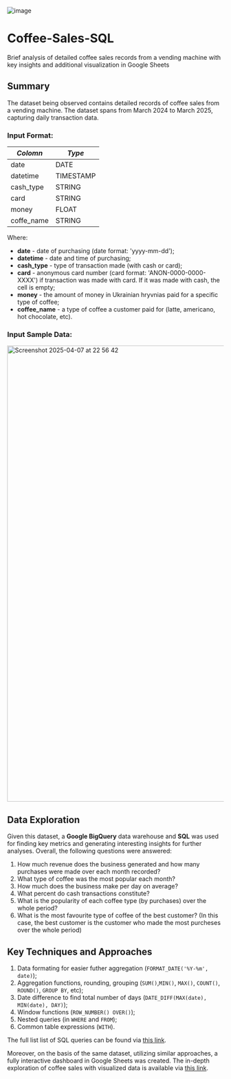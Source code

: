 ![image](https://github.com/user-attachments/assets/60ac3ae3-c553-416b-9b92-eb87a446bbcf)


# Coffee-Sales-SQL
Brief analysis of detailed coffee sales records from a vending machine with key insights and additional visualization in Google Sheets

## Summary
The dataset being observed contains detailed records of coffee sales from a vending machine. The dataset spans from March 2024 to March 2025, capturing daily transaction data.

### Input Format:
| *Colomn* | *Type* |
| ----------- | ----------- |
| date | DATE |
| datetime | TIMESTAMP |
| cash_type | STRING |
| card | STRING |
| money | FLOAT |
| coffe_name | STRING |

Where:
- **date** - date of purchasing (date format: 'yyyy-mm-dd');
- **datetime** - date and time of purchasing;
- **cash_type** - type of transaction made (with cash or card);
- **card** - anonymous card number (card format: 'ANON-0000-0000-XXXX') if transaction was made with card. If it was made with cash, the cell is empty;
- **money** - the amount of money in Ukrainian hryvnias paid for a specific type of coffee;
- **coffee_name** - a type of coffee a customer paid for (latte, americano, hot chocolate, etc).

### Input Sample Data:
<img width="1061" alt="Screenshot 2025-04-07 at 22 56 42" src="https://github.com/user-attachments/assets/1e02cf3c-5caf-4b67-8107-9b0913c44db8" />

## Data Exploration
Given this dataset, a **Google BigQuery** data warehouse and **SQL** was used for finding key metrics and generating interesting insights for further analyses. Overall, the following questions were answered:
1. How much revenue does the business generated and how many purchases were made over each month recorded?
2. What type of coffee was the most popular each month?
3. How much does the business make per day on average?
4. What percent do cash transactions constitute?
5. What is the popularity of each coffee type (by purchases) over the whole period?
6. What is the most favourite type of coffee of the best customer? (In this case, the best customer is the customer who made the most purcheses over the whole period)

## Key Techniques and Approaches
1. Data formating for easier futher aggregation (`FORMAT_DATE('%Y-%m', date)`);
2. Aggregation functions, rounding, grouping (`SUM()`,`MIN()`, `MAX()`, `COUNT()`, `ROUND()`, `GROUP BY`, etc);
3. Date difference to find total number of days (`DATE_DIFF(MAX(date), MIN(date), DAY)`);
4. Window functions (`ROW_NUMBER() OVER()`);
5. Nested queries (in `WHERE` and `FROM`);
6. Common table expressions (`WITH`).

The full list list of SQL queries can be found via [this link](CoffeeSales_SQL.ipynb).

Moreover, on the basis of the same dataset, utilizing similar approaches, a fully interactive dashboard in Google Sheets was created. The in-depth exploration of coffee sales with visualized data is available via [this link](https://docs.google.com/spreadsheets/d/1pExpI77uPN_4s_CcLldUqN2pxo6pB3kJs7eNnuEgDFs/edit?usp=sharing).
